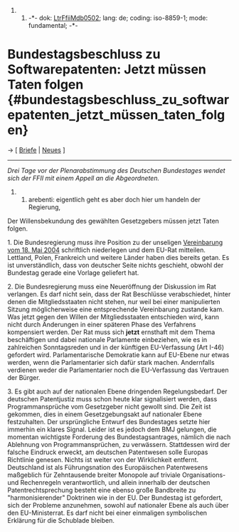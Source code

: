 1.  1.  -\*- dok: [LtrFfiiMdb0502](LtrFfiiMdb0502 "wikilink"); lang: de;
        coding: iso-8859-1; mode: fundamental; -\*-

# Bundestagsbeschluss zu Softwarepatenten: Jetzt müssen Taten folgen {#bundestagsbeschluss_zu_softwarepatenten_jetzt_müssen_taten_folgen}

-\> \[ [ Briefe](SwpatxatraDe "wikilink") \| [
Neues](SwpatcninoDe "wikilink") \]

------------------------------------------------------------------------

*Drei Tage vor der Plenarabstimmung des Deutschen Bundestages wendet
sich der FFII mit einem Appell an die Abgeordneten.*

1.  1.  arebenti: eigentlich geht es aber doch hier um handeln der
        Regierung,

Der Willensbekundung des gewählten Gesetzgebers müssen jetzt Taten
folgen.

1\. Die Bundesregierung muss ihre Position zu der unseligen [
Vereinbarung vom 18. Mai 2004](Cons040518De "wikilink") schriftlich
niederlegen und dem EU-Rat mitteilen. Lettland, Polen, Frankreich und
weitere Länder haben dies bereits getan. Es ist unverständlich, dass von
deutscher Seite nichts geschieht, obwohl der Bundestag gerade eine
Vorlage geliefert hat.

2\. Die Bundesregierung muss eine Neueröffnung der Diskussion im Rat
verlangen. Es darf nicht sein, dass der Rat Beschlüsse verabschiedet,
hinter denen die Mitgliedsstaaten nicht stehen, nur weil bei einer
manipulierten Sitzung möglicherweise eine entsprechende Vereinbarung
zustande kam. Was jetzt gegen den Willen der Mitgliedsstaaten
entschieden wird, kann nicht durch Änderungen in einer späteren Phase
des Verfahrens kompensiert werden. Der Rat muss sich **jetzt** ernsthaft
mit dem Thema beschäftigen und dabei nationale Parlamente einbeziehen,
wie es in zahlreichen Sonntagsreden und in der künftigen EU-Verfassung
(Art I-46) gefordert wird. Parlamentarische Demokratie kann auf EU-Ebene
nur etwas werden, wenn die Parlamentarier sich dafür stark machen.
Andernfalls verdienen weder die Parlamentarier noch die EU-Verfassung
das Vertrauen der Bürger.

3\. Es gibt auch auf der nationalen Ebene dringenden Regelungsbedarf.
Der deutschen Patentjustiz muss schon heute klar signalisiert werden,
dass Programmansprüche vom Gesetzgeber nicht gewollt sind. Die Zeit ist
gekommen, dies in einem Gesetzgebungsakt auf nationaler Ebene
festzuhalten. Der ursprüngliche Entwurf des Bundestages setzte hier
immerhin ein klares Signal. Leider ist es jedoch dem BMJ gelungen, die
momentan wichtigste Forderung des Bundestagsantrages, nämlich die nach
Ablehnung von Programmansprüchen, zu verwässern. Stattdessen wird der
falsche Eindruck erweckt, am deutschen Patentwesen solle Europas
Richtlinie genesen. Nichts ist weiter von der Wirklichkeit entfernt.
Deutschland ist als Führungsnation des Europäischen Patentwesens
maßgeblich für Zehntausende breiter Monopole auf triviale Organisations-
und Rechenregeln verantwortlich, und allein innerhalb der deutschen
Patentrechtsprechung besteht eine ebenso große Bandbreite zu
\"harmonisierender\" Doktrinen wie in der EU. Der Bundestag ist
gefordert, sich der Probleme anzunehmen, sowohl auf nationaler Ebene als
auch über den EU-Ministerrat. Es darf nicht bei einer einmaligen
symbolischen Erklärung für die Schublade bleiben.
